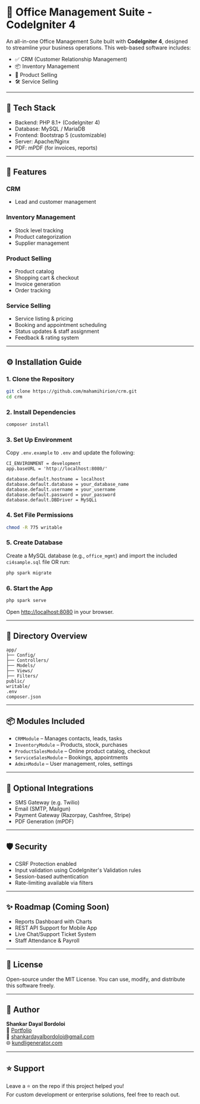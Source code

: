 
# 🏢 Office Management Suite - CodeIgniter 4

An all-in-one Office Management Suite built with **CodeIgniter 4**, designed to streamline your business operations. This web-based software includes:

- ✅ CRM (Customer Relationship Management)
- 📦 Inventory Management
- 🛒 Product Selling
- 🛠️ Service Selling

---

## 🔧 Tech Stack

- Backend: PHP 8.1+ (CodeIgniter 4)
- Database: MySQL / MariaDB
- Frontend: Bootstrap 5 (customizable)
- Server: Apache/Nginx
- PDF: mPDF (for invoices, reports)

---

## 🚀 Features

### CRM
- Lead and customer management


### Inventory Management
- Stock level tracking
- Product categorization
- Supplier management


### Product Selling
- Product catalog
- Shopping cart & checkout
- Invoice generation
- Order tracking

### Service Selling
- Service listing & pricing
- Booking and appointment scheduling
- Status updates & staff assignment
- Feedback & rating system

---

## ⚙️ Installation Guide

### 1. Clone the Repository

```bash
git clone https://github.com/mahamihirion/crm.git
cd crm
```

### 2. Install Dependencies

```bash
composer install
```

### 3. Set Up Environment

Copy `.env.example` to `.env` and update the following:

```dotenv
CI_ENVIRONMENT = development
app.baseURL = 'http://localhost:8080/'

database.default.hostname = localhost
database.default.database = your_database_name
database.default.username = your_username
database.default.password = your_password
database.default.DBDriver = MySQLi
```

### 4. Set File Permissions

```bash
chmod -R 775 writable
```

### 5. Create Database

Create a MySQL database (e.g., `office_mgmt`) and import the included `ci4sample.sql` file OR run:

```bash
php spark migrate
```

### 6. Start the App

```bash
php spark serve
```

Open [http://localhost:8080](http://localhost:8080) in your browser.

---

## 📁 Directory Overview

```
app/
├── Config/
├── Controllers/
├── Models/
├── Views/
├── Filters/
public/
writable/
.env
composer.json
```

---

## 📦 Modules Included

- `CRMModule` – Manages contacts, leads, tasks
- `InventoryModule` – Products, stock, purchases
- `ProductSalesModule` – Online product catalog, checkout
- `ServiceSalesModule` – Bookings, appointments
- `AdminModule` – User management, roles, settings

---

## 🧩 Optional Integrations

- SMS Gateway (e.g. Twilio)
- Email (SMTP, Mailgun)
- Payment Gateway (Razorpay, Cashfree, Stripe)
- PDF Generation (mPDF)

---

## 🛡️ Security

- CSRF Protection enabled
- Input validation using CodeIgniter's Validation rules
- Session-based authentication
- Rate-limiting available via filters

---

## ✨ Roadmap (Coming Soon)

- Reports Dashboard with Charts
- REST API Support for Mobile App
- Live Chat/Support Ticket System
- Staff Attendance & Payroll

---

## 📄 License

Open-source under the MIT License. You can use, modify, and distribute this software freely.

---

## 👤 Author

**Shankar Dayal Bordoloi**  
🔗 [Portfolio](https://kundligenerator.com/shankar-bordoloi)  
📧 shankardayalbordoloi@gmail.com  
🌐 [kundligenerator.com](https://kundligenerator.com)

---

## ⭐️ Support

Leave a ⭐️ on the repo if this project helped you!  
For custom development or enterprise solutions, feel free to reach out.
